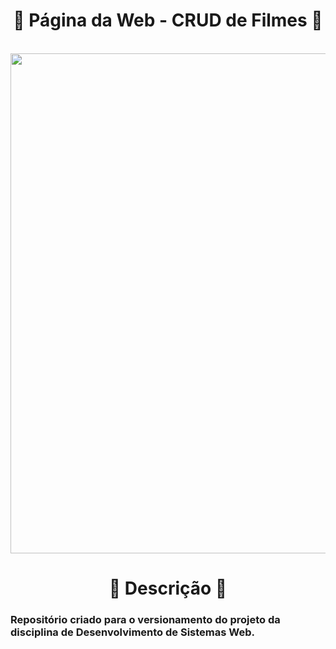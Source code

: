 <h1 align="center">
  🍃 Página da Web - CRUD de Filmes 🍃
</h1>
  
<p align="center" width="100%">
  
  <br>
  <img width="800" align="center" src="https://hypergr.am/wp-content/uploads/2022/06/web-development-1.jpg"/>

</p>

<h1 align="center">
  🌳 Descrição 🌳
</h1>
  
<h3>
  Repositório criado para o versionamento do projeto da disciplina de Desenvolvimento de Sistemas Web.
</h3>
